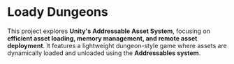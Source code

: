 # Loady Dungeons
This project explores **Unity's Addressable Asset System**, focusing on **efficient asset loading, memory management, and remote asset deployment**. It features a lightweight dungeon-style game where assets are dynamically loaded and unloaded using the **Addressables system**.

 
